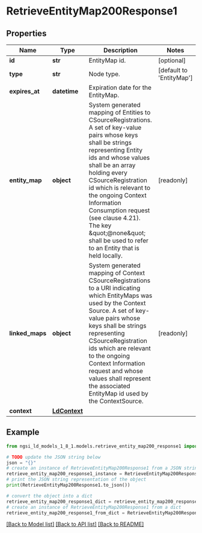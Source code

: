 # RetrieveEntityMap200Response1


## Properties

Name | Type | Description | Notes
------------ | ------------- | ------------- | -------------
**id** | **str** | EntityMap id.  | [optional] 
**type** | **str** | Node type.  | [default to 'EntityMap']
**expires_at** | **datetime** | Expiration date for the EntityMap.  | 
**entity_map** | **object** | System generated mapping of Entities to CSourceRegistrations.  A set of key-value pairs whose keys shall be strings representing  Entity ids and whose values shall be an array holding every  CSourceRegistration id which is relevant to the ongoing Context  Information Consumption request (see clause 4.21).   The key \&quot;@none\&quot; shall be used to refer to an Entity that is held locally.  | [readonly] 
**linked_maps** | **object** | System generated mapping of Context CSourceRegistrations to a URI  indicating which EntityMaps was used by the Context Source.  A set of key-value pairs whose keys shall be strings representing  CSourceRegistration ids which are relevant to the ongoing Context  Information request and whose values shall represent the associated  EntityMap id used by the ContextSource.  | [readonly] 
**context** | [**LdContext**](LdContext.md) |  | 

## Example

```python
from ngsi_ld_models_1_8_1.models.retrieve_entity_map200_response1 import RetrieveEntityMap200Response1

# TODO update the JSON string below
json = "{}"
# create an instance of RetrieveEntityMap200Response1 from a JSON string
retrieve_entity_map200_response1_instance = RetrieveEntityMap200Response1.from_json(json)
# print the JSON string representation of the object
print(RetrieveEntityMap200Response1.to_json())

# convert the object into a dict
retrieve_entity_map200_response1_dict = retrieve_entity_map200_response1_instance.to_dict()
# create an instance of RetrieveEntityMap200Response1 from a dict
retrieve_entity_map200_response1_from_dict = RetrieveEntityMap200Response1.from_dict(retrieve_entity_map200_response1_dict)
```
[[Back to Model list]](../README.md#documentation-for-models) [[Back to API list]](../README.md#documentation-for-api-endpoints) [[Back to README]](../README.md)


